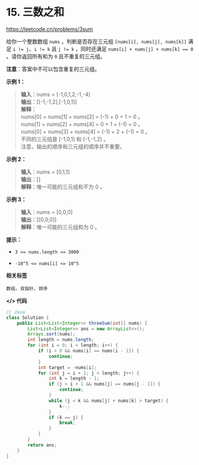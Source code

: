 # 15. 三数之和

https://leetcode.cn/problems/3sum

给你一个整数数组 `nums` ，判断是否存在三元组 `[nums[i], nums[j], nums[k]]` 满足 `i != j`、`i != k` 且 `j != k` ，同时还满足 `nums[i] + nums[j] + nums[k] == 0` 。请你返回所有和为 `0` 且不重复的三元组。

**注意**：答案中不可以包含重复的三元组。

**示例 1：**

> **输入**：nums = [-1,0,1,2,-1,-4]<br>
**输出**：[[-1,-1,2],[-1,0,1]]<br>
**解释**：<br>
nums[0] + nums[1] + nums[2] = (-1) + 0 + 1 = 0 。<br>
nums[1] + nums[2] + nums[4] = 0 + 1 + (-1) = 0 。<br>
nums[0] + nums[3] + nums[4] = (-1) + 2 + (-1) = 0 。<br>
不同的三元组是 [-1,0,1] 和 [-1,-1,2] 。<br>
注意，输出的顺序和三元组的顺序并不重要。<br>

**示例 2：**

> **输入**：nums = [0,1,1]<br>
**输出**：[]<br>
**解释**：唯一可能的三元组和不为 0 。

**示例 3：**

> **输入**：nums = [0,0,0]<br>
**输出**：[[0,0,0]]<br>
**解释**：唯一可能的三元组和为 0 。

**提示：**

- `3 <= nums.length <= 3000`

- `-10^5 <= nums[i] <= 10^5`

**相关标签**

`数组`、`双指针`、`排序`

**</> 代码**

```java
// Java
class Solution {
    public List<List<Integer>> threeSum(int[] nums) {
        List<List<Integer>> ans = new ArrayList<>();
        Arrays.sort(nums);
        int length = nums.length;
        for (int i = 0; i < length; i++) {
            if (i > 0 && nums[i] == nums[i - 1]) {
                continue;
            }
            int target = -nums[i];
            for (int j = i + 1; j < length; j++) {
                int k = length - 1;
                if (j > i + 1 && nums[j] == nums[j - 1]) {
                    continue;
                }
                while (j < k && nums[j] + nums[k] > target) {
                    k--;
                }
                if (k == j) {
                    break;
                }
            }
        }
        return ans;
    }
}
```
